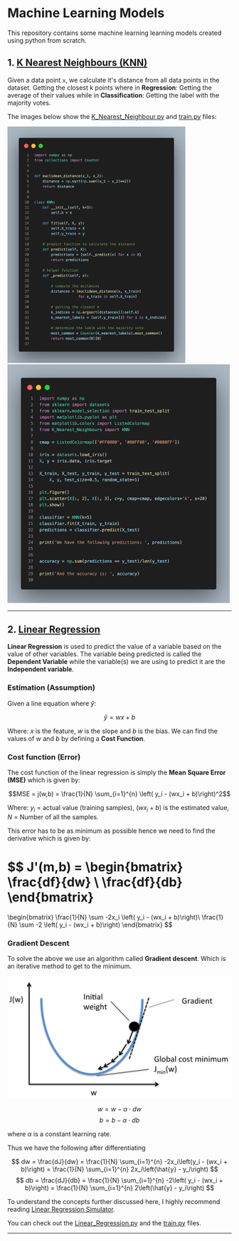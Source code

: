 # Machine Learning Models

This repository contains some machine learning learning models created using python from scratch.

## 1. [K Nearest Neighbours (KNN)](./K_Nearest_Neighbours/)

Given a data point `x`, we calculate it's distance from all data points in the dataset. Getting the closest k points where in **Regression**: Getting the average of their values while in **Classification**: Getting the label with the majority votes.

The images below show the [K_Nearest_Neighbour.py](./K_Nearest_Neighbours/K_Nearest_Neighbours.py) and [train.py](./K_Nearest_Neighbours/train.py) files:

<p float="left">
  <img src="./images/code.png" width="400" />
  <img src="./images/code2.png" width="500" />
</p>

---

## 2. [Linear Regression](./Linear_Regression/)

**Linear Regression** is used to predict the value of a variable based on the value of other variables. The variable being predicted is called the **Dependent Variable** while the variable(s) we are using to predict it are the **Independent variable**.

### Estimation (Assumption)

Given a line equation where $\hat{y}$:

$$\hat{y} = wx + b$$

Where: $x$ is the feature, $w$ is the slope and $b$ is the bias. We can find the values of $w$ and $b$ by defining a **Cost Function**.

### Cost function (Error)

The cost function of the linear regression is simply the **Mean Square Error (MSE)** which is given by:

$$MSE = j(w,b) = \frac{1}{N} \sum_{i=1}^{n} \left( y_i - (wx_i + b)\right)^2$$

Where: $y_i$ = actual value (training samples), $(wx_i + b)$ is the estimated value, $N$ = Number of all the samples.

This error has to be as minimum as possible hence we need to find the derivative which is given by:

$$
J'(m,b) =
\begin{bmatrix}
  \frac{df}{dw} \\
  \frac{df}{db}
\end{bmatrix}
=
\begin{bmatrix}
  \frac{1}{N} \sum -2x_i \left( y_i - (wx_i + b)\right)\\
  \frac{1}{N} \sum -2 \left( y_i - (wx_i + b)\right)
\end{bmatrix} $$

### Gradient Descent

To solve the above we use an algorithm called **Gradient descent**. Which is an iterative method to get to the minimum.

![gradient-descent-image](./images/gradient-descent.png)

$$w = w - \alpha \cdot dw$$
$$b = b - \alpha \cdot db$$

where $\alpha$ is a constant learning rate.

Thus we have the following after differentiating

$$
 dw = \frac{dJ}{dw} = \frac{1}{N} \sum_{i=1}^{n} -2x_i\left(y_i - (wx_i + b)\right) = \frac{1}{N} \sum_{i=1}^{n} 2x_i\left(\hat{y} - y_i\right)
$$
$$
db = \frac{dJ}{db} = \frac{1}{N} \sum_{i=1}^{n} -2\left( y_i - (wx_i + b)\right) = \frac{1}{N} \sum_{i=1}^{n} 2\left(\hat{y} - y_i\right)
$$

To understand the concepts further discussed here, I highly recommend reading [Linear Regression Simulator](https://sushantpatrikar.github.io/linear_reg.html).

You can check out the [Linear_Regression.py](./Linear_Regression/Linear_Regression.py) and the [train.py](./Linear_Regression/train.py) files.

---
